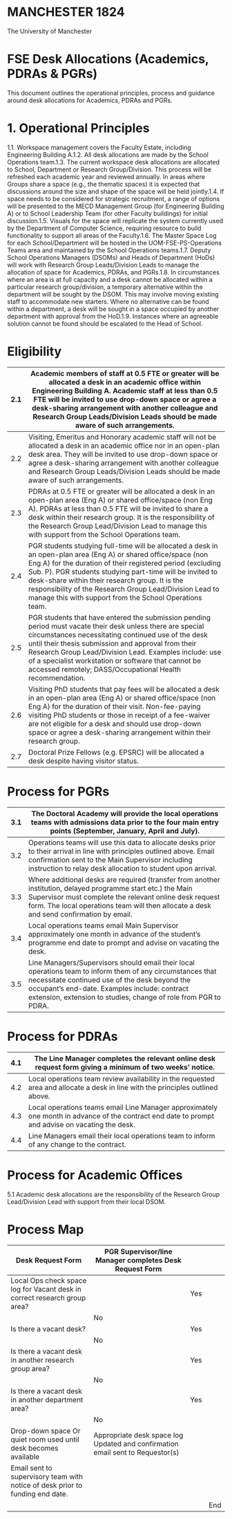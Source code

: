 # MANCHESTER 1824

The University of Manchester

# FSE Desk Allocations (Academics, PDRAs & PGRs)

This document outlines the operational principles, process and guidance around desk allocations for Academics, PDRAs and PGRs.

# 1. Operational Principles

1.1. Workspace management covers the Faculty Estate, including Engineering Building A.1.2. All desk allocations are made by the School Operations team.1.3. The current workspace desk allocations are allocated to School, Department or Research Group/Division. This process will be refreshed each academic year and reviewed annually. In areas where Groups share a space (e.g., the thematic spaces) it is expected that discussions around the size and shape of the space will be held jointly.1.4. If space needs to be considered for strategic recruitment, a range of options will be presented to the MECD Management Group (for Engineering Building A) or to School Leadership Team (for other Faculty buildings) for initial discussion.1.5. Visuals for the space will replicate the system currently used by the Department of Computer Science, requiring resource to build functionality to support all areas of the Faculty.1.6. The Master Space Log for each School/Department will be hosted in the UOM-FSE-PS-Operations Teams area and maintained by the School Operations teams.1.7. Deputy School Operations Managers (DSOMs) and Heads of Department (HoDs) will work with Research Group Leads/Division Leads to manage the allocation of space for Academics, PDRAs, and PGRs.1.8. In circumstances where an area is at full capacity and a desk cannot be allocated within a particular research group/division, a temporary alternative within the department will be sought by the DSOM. This may involve moving existing staff to accommodate new starters. Where no alternative can be found within a department, a desk will be sought in a space occupied by another department with approval from the HoD.1.9. Instances where an agreeable solution cannot be found should be escalated to the Head of School.
# Eligibility

|2.1|Academic members of staff at 0.5 FTE or greater will be allocated a desk in an academic office within Engineering Building A. Academic staff at less than 0.5 FTE will be invited to use drop-down space or agree a desk-sharing arrangement with another colleague and Research Group Leads/Division Leads should be made aware of such arrangements.|
|---|---|
|2.2|Visiting, Emeritus and Honorary academic staff will not be allocated a desk in an academic office nor in an open-plan desk area. They will be invited to use drop-down space or agree a desk-sharing arrangement with another colleague and Research Group Leads/Division Leads should be made aware of such arrangements.|
|2.3|PDRAs at 0.5 FTE or greater will be allocated a desk in an open-plan area (Eng A) or shared office/space (non Eng A). PDRAs at less than 0.5 FTE will be invited to share a desk within their research group. It is the responsibility of the Research Group Lead/Division Lead to manage this with support from the School Operations team.|
|2.4|PGR students studying full-time will be allocated a desk in an open-plan area (Eng A) or shared office/space (non Eng A) for the duration of their registered period (excluding Sub. P). PGR students studying part-time will be invited to desk-share within their research group. It is the responsibility of the Research Group Lead/Division Lead to manage this with support from the School Operations team.|
|2.5|PGR students that have entered the submission pending period must vacate their desk unless there are special circumstances necessitating continued use of the desk until their thesis submission and approval from their Research Group Lead/Division Lead. Examples include: use of a specialist workstation or software that cannot be accessed remotely; DASS/Occupational Health recommendation.|
|2.6|Visiting PhD students that pay fees will be allocated a desk in an open-plan area (Eng A) or shared office/space (non Eng A) for the duration of their visit. Non-fee-paying visiting PhD students or those in receipt of a fee-waiver are not eligible for a desk and should use drop-down space or agree a desk-sharing arrangement within their research group.|
|2.7|Doctoral Prize Fellows (e.g. EPSRC) will be allocated a desk despite having visitor status.|
# Process for PGRs

|3.1|The Doctoral Academy will provide the local operations teams with admissions data prior to the four main entry points (September, January, April and July).|
|---|---|
|3.2|Operations teams will use this data to allocate desks prior to their arrival in line with principles outlined above. Email confirmation sent to the Main Supervisor including instruction to relay desk allocation to student upon arrival.|
|3.3|Where additional desks are required (transfer from another institution, delayed programme start etc.) the Main Supervisor must complete the relevant online desk request form. The local operations team will then allocate a desk and send confirmation by email.|
|3.4|Local operations teams email Main Supervisor approximately one month in advance of the student’s programme end date to prompt and advise on vacating the desk.|
|3.5|Line Managers/Supervisors should email their local operations team to inform them of any circumstances that necessitate continued use of the desk beyond the occupant’s end-date. Examples include: contract extension, extension to studies, change of role from PGR to PDRA.|

# Process for PDRAs

|4.1|The Line Manager completes the relevant online desk request form giving a minimum of two weeks’ notice.|
|---|---|
|4.2|Local operations team review availability in the requested area and allocate a desk in line with the principles outlined above.|
|4.3|Local operations teams email Line Manager approximately one month in advance of the contract end date to prompt and advise on vacating the desk.|
|4.4|Line Managers email their local operations team to inform of any change to the contract.|
# Process for Academic Offices

5.1 Academic desk allocations are the responsibility of the Research Group Lead/Division Lead with support from their local DSOM.

# Process Map

|Desk Request Form|PGR Supervisor/line Manager completes Desk Request Form| | |
|---|---|---|---|
|Local Ops check space log for Vacant desk in correct research group area?| |Yes| |
| |No| | |
|Is there a vacant desk?| |Yes| |
| |No| | |
|Is there a vacant desk in another research group area?| |Yes| |
| |No| | |
|Is there a vacant desk in another department area?| |Yes| |
| |No| | |
|Drop-down space Or quiet room used until desk becomes available|Appropriate desk space log Updated and confirmation email sent to Requestor(s)| | |
|Email sent to supervisory team with notice of desk prior to funding end date.| | | |
| | | |End|